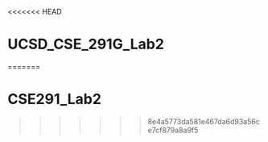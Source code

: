 <<<<<<< HEAD
# UCSD_CSE_291G_Lab2
=======
# CSE291_Lab2
>>>>>>> 8e4a5773da581e467da6d93a56ce7cf879a8a9f5
